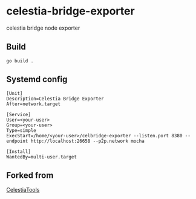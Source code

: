 # celestia-bridge-exporter
celestia bridge node exporter

## Build
```
go build .
```

## Systemd config
```
[Unit]
Description=Celestia Bridge Exporter  
After=network.target  
  
[Service]  
User=<your-user> 
Group=<your-user>
Type=simple  
ExecStart=/home/<your-user>/celbridge-exporter --listen.port 8380 --endpoint http://localhost:26658 --p2p.network mocha
  
[Install]  
WantedBy=multi-user.target  
```

## Forked from
[CelestiaTools](https://github.com/Chainode/CelestiaTools)